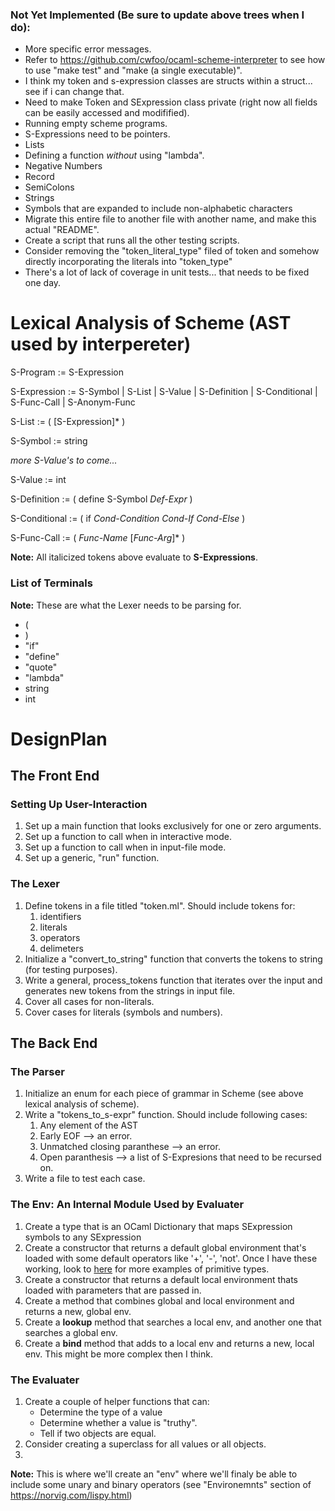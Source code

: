 
<h3>Not Yet Implemented (Be sure to update above trees when I do):</h3>

- More specific error messages.
- Refer to https://github.com/cwfoo/ocaml-scheme-interpreter to see how to use "make test" and "make (a single executable)".
- I think my token and s-expression classes are structs within a struct... see if i can change that.
- Need to make Token and SExpression class private (right now all fields can be easily accessed and modifified).
- Running empty scheme programs.
- S-Expressions need to be pointers.
- Lists
- Defining a function *without* using "lambda". 
- Negative Numbers
- Record
- SemiColons
- Strings
- Symbols that are expanded to include non-alphabetic characters
- Migrate this entire file to another file with another name, and make this actual "README".
- Create a script that runs all the other testing scripts.
- Consider removing the "token_literal_type" filed of token and somehow directly incorporating the literals into "token_type"
- There's a lot of lack of coverage in unit tests... that needs to be fixed one day.

<h1>Lexical Analysis of Scheme (AST used by interpereter)</h1>

S-Program := S-Expression

S-Expression := S-Symbol | S-List | S-Value | S-Definition | S-Conditional | S-Func-Call | S-Anonym-Func

S-List := ( [S-Expression]* )

S-Symbol := string

*more S-Value's to come...*

S-Value := int

S-Definition := ( define S-Symbol *Def-Expr* )

S-Conditional := ( if *Cond-Condition* *Cond-If* *Cond-Else* )

S-Func-Call := ( *Func-Name* [*Func-Arg*]* )

**Note:** All italicized tokens above evaluate to **S-Expressions**.

<h3> List of Terminals </h3>

**Note:** These are what the Lexer needs to be parsing for.

- (
- )
- "if"
- "define"
- "quote"
- "lambda"
- string
- int

<h1>DesignPlan</h1>

<h2>The Front End</h2>

<h3>Setting Up User-Interaction</h3>

1. Set up a main function that looks exclusively for one or zero arguments.
2. Set up a function to call when in interactive mode.
3. Set up a function to call when in input-file mode.
4. Set up a generic, "run" function.

<h3>The Lexer</h3>

1. Define tokens in a file titled "token.ml".  Should include tokens for:
	1. identifiers
	2. literals
	3. operators
	4. delimeters
2. Initialize a "convert_to_string" function that converts the tokens to 
	string (for testing purposes). 
3. Write a general, process_tokens function that iterates over the input and generates 
	new tokens from the strings in input file.
4. Cover all cases for non-literals.
5. Cover cases for literals (symbols and numbers).

<h2>The Back End</h2>

<h3>The Parser</h3>

1. Initialize an enum for each piece of grammar in Scheme (see above lexical analysis of scheme).
2. Write a "tokens_to_s-expr" function.  Should include following cases:
	1. Any element of the AST
	2. Early EOF --> an error.
	3. Unmatched closing paranthese --> an error.
	4. Open paranthesis --> a list of S-Expresions that need to be recursed on.
3. Write a file to test each case.

<h3>The Env: An Internal Module Used by Evaluater</h3>

1. Create a type that is an OCaml Dictionary that maps SExpression symbols to any SExpression
2. Create a constructor that returns a default global environment that's loaded with some default operators like '+', '-', 'not'.  Once I have these working, look to [here](https://courses.cs.washington.edu/courses/cse341/03wi/scheme/basics.html) for more examples of primitive types.
3. Create a constructor that returns a default local environment thats loaded with parameters that are passed in.
4. Create a method that combines global and local environment and returns a new, global env.
5. Create a __lookup__ method that searches a local env, and another one that searches a global env.
6. Create a __bind__ method that adds to a local env and returns a new, local env.  This might be more complex then I think.

<h3>The Evaluater</h3>

1. Create a couple of helper functions that can:
	- Determine the type of a value
	- Determine whether a value is "truthy".
	- Tell if two objects are equal.
2. Consider creating a superclass for all values or all objects.
3. 


**Note:** This is where we'll create an "env" where we'll finaly be able to include some unary and binary operators (see "Environemnts" section of https://norvig.com/lispy.html)


